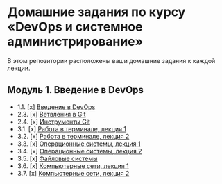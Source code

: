 # Домашние задания по курсу «DevOps и системное администрирование» 


В этом репозитории расположены ваши домашние задания к каждой лекции. 

## Модуль 1. Введение в DevOps

* 1.1. [x] [Введение в DevOps](01-intro-01/README.md)  
* 2.3. [x] [Ветвления в Git](02-git-03-branching/README.md)  
* 2.4. [x] [Инструменты Git](02-git-04-tools/README.md)  
* 3.1. [x] [Работа в терминале, лекция 1](03-sysadmin-01-terminal/README.md)  
* 3.2. [x] [Работа в терминале, лекция 2](03-sysadmin-02-terminal/README.md)
* 3.3. [x] [Операционные системы, лекция 1](03-sysadmin-03-os/README.md)
* 3.4. [x] [Операционные системы, лекция 2](03-sysadmin-04-os/README.md)
* 3.5. [x] [Файловые системы](03-sysadmin-05-fs/README.md)
* 3.6. [x] [Компьютерные сети, лекция 1](03-sysadmin-06-net/README.md)
* 3.7. [x] [Компьютерные сети, лекция 2](03-sysadmin-07-net/README.md)

